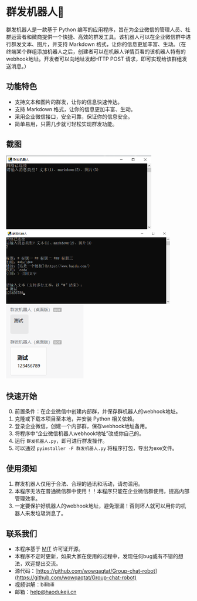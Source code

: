 # 群发机器人🤖

群发机器人是一款基于 Python 编写的应用程序，旨在为企业微信的管理人员、社群运营者和微商提供一个快捷、高效的群发工具。该机器人可以在企业微信群中进行群发文本、图片，并支持 Markdown 格式，让你的信息更加丰富、生动。（在终端某个群组添加机器人之后，创建者可以在机器人详情页看的该机器人特有的webhook地址。开发者可以向地址发起HTTP POST 请求，即可实现给该群组发送消息。）

## 功能特色

- 支持文本和图片的群发，让你的信息快速传达。
- 支持 Markdown 格式，让你的信息更加丰富、生动。
- 采用企业微信接口，安全可靠，保证你的信息安全。
- 简单易用，只需几步就可轻松实现群发功能。

## 截图

<img src="https://raw.githubusercontent.com/wowqaqtat/Group-chat-robot/main/doc/11.png" height="200px"> <img src="https://raw.githubusercontent.com/wowqaqtat/Group-chat-robot/main/doc/12.png" height="200px"> <img src="https://raw.githubusercontent.com/wowqaqtat/Group-chat-robot/main/doc/13.png" height="200px">

## 快速开始

0. 前置条件：在企业微信中创建内部群，并保存群机器人的webhook地址。
1. 克隆或下载本项目至本地，并安装  Python 相关依赖。
2. 登录企业微信，创建一个内部群，保存webhook地址备用。
3. 将程序中“企业微信机器人webhook地址”改成你自己的。
4. 运行 `群发机器人.py`，即可进行群发操作。
5. 可以通过 `pyinstaller -F 群发机器人.py` 将程序打包，导出为exe文件。

## 使用须知

1. 群发机器人仅用于合法、合理的通讯和活动，请勿滥用。
2. 本程序无法在普通微信群中使用！！本程序只能在企业微信群使用，提高内部管理效率。
3. 一定要保护好机器人的webhook地址，避免泄漏！否则坏人就可以用你的机器人来发垃圾消息了。

## 联系我们

- 本程序基于 [MIT](https://opensource.org/licenses/MIT) 许可证开源。
- 本程序不定时更新，如果大家在使用的过程中，发现任何bug或有不错的想法，欢迎提出交流。
- 源代码：[https://github.com/wowqaqtat/Group-chat-robot](https://github.com/wowqaqtat/Group-chat-robot)
- 视频讲解：bilibili
- 邮箱：[help@haodukeji.cn](mailto:help@haodukeji.cn)
